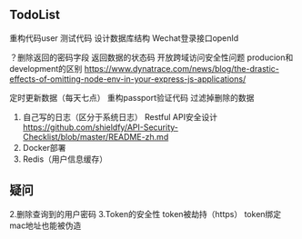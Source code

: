 ## TodoList
重构代码user
测试代码
设计数据库结构
Wechat登录接口openId

？删除返回的密码字段
返回数据的状态码
开放跨域访问安全性问题
producion和development的区别
https://www.dynatrace.com/news/blog/the-drastic-effects-of-omitting-node-env-in-your-express-js-applications/


定时更新数据（每天七点）
重构passport验证代码
过滤掉删除的数据
1. 自己写的日志（区分于系统日志）
Restful API安全设计 https://github.com/shieldfy/API-Security-Checklist/blob/master/README-zh.md
2. Docker部署
3. Redis（用户信息缓存）


## 疑问
2.删除查询到的用户密码
3.Token的安全性
token被劫持（https）
token绑定mac地址也能被伪造
